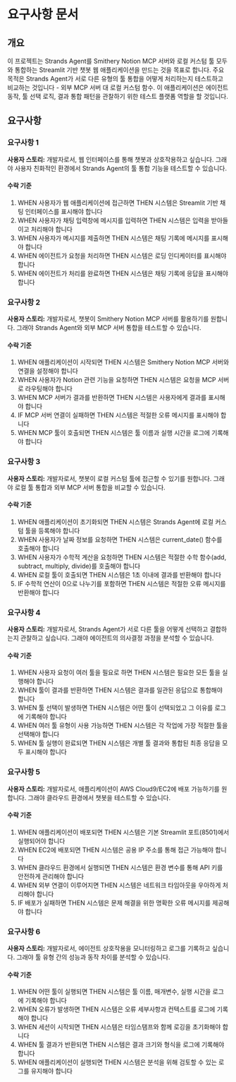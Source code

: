 # 요구사항 문서

## 개요

이 프로젝트는 Strands Agent를 Smithery Notion MCP 서버와 로컬 커스텀 툴 모두와 통합하는 Streamlit 기반 챗봇 웹 애플리케이션을 만드는 것을 목표로 합니다. 주요 목적은 Strands Agent가 서로 다른 유형의 툴 통합을 어떻게 처리하는지 테스트하고 비교하는 것입니다 - 외부 MCP 서버 대 로컬 커스텀 함수. 이 애플리케이션은 에이전트 동작, 툴 선택 로직, 결과 통합 패턴을 관찰하기 위한 테스트 플랫폼 역할을 할 것입니다.

## 요구사항

### 요구사항 1

**사용자 스토리:** 개발자로서, 웹 인터페이스를 통해 챗봇과 상호작용하고 싶습니다. 그래야 사용자 친화적인 환경에서 Strands Agent의 툴 통합 기능을 테스트할 수 있습니다.

#### 수락 기준

1. WHEN 사용자가 웹 애플리케이션에 접근하면 THEN 시스템은 Streamlit 기반 채팅 인터페이스를 표시해야 합니다
2. WHEN 사용자가 채팅 입력창에 메시지를 입력하면 THEN 시스템은 입력을 받아들이고 처리해야 합니다
3. WHEN 사용자가 메시지를 제출하면 THEN 시스템은 채팅 기록에 메시지를 표시해야 합니다
4. WHEN 에이전트가 요청을 처리하면 THEN 시스템은 로딩 인디케이터를 표시해야 합니다
5. WHEN 에이전트가 처리를 완료하면 THEN 시스템은 채팅 기록에 응답을 표시해야 합니다

### 요구사항 2

**사용자 스토리:** 개발자로서, 챗봇이 Smithery Notion MCP 서버를 활용하기를 원합니다. 그래야 Strands Agent와 외부 MCP 서버 통합을 테스트할 수 있습니다.

#### 수락 기준

1. WHEN 애플리케이션이 시작되면 THEN 시스템은 Smithery Notion MCP 서버와 연결을 설정해야 합니다
2. WHEN 사용자가 Notion 관련 기능을 요청하면 THEN 시스템은 요청을 MCP 서버로 라우팅해야 합니다
3. WHEN MCP 서버가 결과를 반환하면 THEN 시스템은 사용자에게 결과를 표시해야 합니다
4. IF MCP 서버 연결이 실패하면 THEN 시스템은 적절한 오류 메시지를 표시해야 합니다
5. WHEN MCP 툴이 호출되면 THEN 시스템은 툴 이름과 실행 시간을 로그에 기록해야 합니다

### 요구사항 3

**사용자 스토리:** 개발자로서, 챗봇이 로컬 커스텀 툴에 접근할 수 있기를 원합니다. 그래야 로컬 툴 통합과 외부 MCP 서버 통합을 비교할 수 있습니다.

#### 수락 기준

1. WHEN 애플리케이션이 초기화되면 THEN 시스템은 Strands Agent에 로컬 커스텀 툴을 등록해야 합니다
2. WHEN 사용자가 날짜 정보를 요청하면 THEN 시스템은 current_date() 함수를 호출해야 합니다
3. WHEN 사용자가 수학적 계산을 요청하면 THEN 시스템은 적절한 수학 함수(add, subtract, multiply, divide)를 호출해야 합니다
4. WHEN 로컬 툴이 호출되면 THEN 시스템은 1초 이내에 결과를 반환해야 합니다
5. IF 수학적 연산이 0으로 나누기를 포함하면 THEN 시스템은 적절한 오류 메시지를 반환해야 합니다

### 요구사항 4

**사용자 스토리:** 개발자로서, Strands Agent가 서로 다른 툴을 어떻게 선택하고 결합하는지 관찰하고 싶습니다. 그래야 에이전트의 의사결정 과정을 분석할 수 있습니다.

#### 수락 기준

1. WHEN 사용자 요청이 여러 툴을 필요로 하면 THEN 시스템은 필요한 모든 툴을 실행해야 합니다
2. WHEN 툴이 결과를 반환하면 THEN 시스템은 결과를 일관된 응답으로 통합해야 합니다
3. WHEN 툴 선택이 발생하면 THEN 시스템은 어떤 툴이 선택되었고 그 이유를 로그에 기록해야 합니다
4. WHEN 여러 툴 유형이 사용 가능하면 THEN 시스템은 각 작업에 가장 적절한 툴을 선택해야 합니다
5. WHEN 툴 실행이 완료되면 THEN 시스템은 개별 툴 결과와 통합된 최종 응답을 모두 표시해야 합니다

### 요구사항 5

**사용자 스토리:** 개발자로서, 애플리케이션이 AWS Cloud9/EC2에 배포 가능하기를 원합니다. 그래야 클라우드 환경에서 챗봇을 테스트할 수 있습니다.

#### 수락 기준

1. WHEN 애플리케이션이 배포되면 THEN 시스템은 기본 Streamlit 포트(8501)에서 실행되어야 합니다
2. WHEN EC2에 배포되면 THEN 시스템은 공용 IP 주소를 통해 접근 가능해야 합니다
3. WHEN 클라우드 환경에서 실행되면 THEN 시스템은 환경 변수를 통해 API 키를 안전하게 관리해야 합니다
4. WHEN 외부 연결이 이루어지면 THEN 시스템은 네트워크 타임아웃을 우아하게 처리해야 합니다
5. IF 배포가 실패하면 THEN 시스템은 문제 해결을 위한 명확한 오류 메시지를 제공해야 합니다

### 요구사항 6

**사용자 스토리:** 개발자로서, 에이전트 상호작용을 모니터링하고 로그를 기록하고 싶습니다. 그래야 툴 유형 간의 성능과 동작 차이를 분석할 수 있습니다.

#### 수락 기준

1. WHEN 어떤 툴이 실행되면 THEN 시스템은 툴 이름, 매개변수, 실행 시간을 로그에 기록해야 합니다
2. WHEN 오류가 발생하면 THEN 시스템은 오류 세부사항과 컨텍스트를 로그에 기록해야 합니다
3. WHEN 세션이 시작되면 THEN 시스템은 타임스탬프와 함께 로깅을 초기화해야 합니다
4. WHEN 툴 결과가 반환되면 THEN 시스템은 결과 크기와 형식을 로그에 기록해야 합니다
5. WHEN 애플리케이션이 실행되면 THEN 시스템은 분석을 위해 검토할 수 있는 로그를 유지해야 합니다